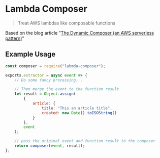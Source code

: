 # Lambda Composer

> Treat AWS lambdas like composable functions

Based on the blog article "[The Dynamic Composer (an AWS serverless pattern)](https://www.jeremydaly.com/the-dynamic-composer-an-aws-serverless-pattern/)"

## Example Usage

```js
const composer = require("labmda-composer");

exports.extractor = async event => {
	// Do some fancy processing...

	// Then merge the event to the function result
	let result = Object.assign(
		{
			article: {
				title: "This an article title",
				created: new Date().toISOString()
			}
		},
		event
	);

	// pass the original event and function result to the composer
	return composer(event, result);
};
```
